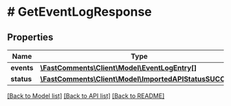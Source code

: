 # # GetEventLogResponse

## Properties

Name | Type | Description | Notes
------------ | ------------- | ------------- | -------------
**events** | [**\FastComments\Client\Model\EventLogEntry[]**](EventLogEntry.md) |  |
**status** | [**\FastComments\Client\Model\ImportedAPIStatusSUCCESS**](ImportedAPIStatusSUCCESS.md) |  |

[[Back to Model list]](../../README.md#models) [[Back to API list]](../../README.md#endpoints) [[Back to README]](../../README.md)
